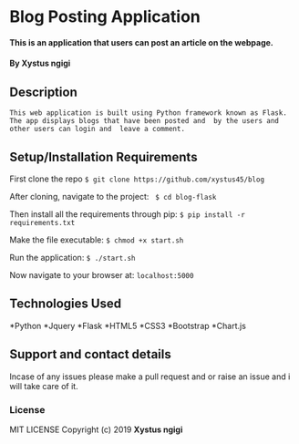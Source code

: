 # Blog Posting Application 

#### This is an application that users can post an article on the webpage. 

#### By Xystus ngigi

## Description
    This web application is built using Python framework known as Flask. The app displays blogs that have been posted and  by the users and other users can login and  leave a comment.

## Setup/Installation Requirements
First clone the repo
   ```$ git clone https://github.com/xystus45/blog ```

After cloning, navigate to the project:
   `` $ cd blog-flask``

Then install all the requirements through pip:
   ```$ pip install -r requirements.txt ```

Make the file executable:
   ```$ chmod +x start.sh```

Run the application:
   ```$ ./start.sh ```

Now navigate to your browser at: ```localhost:5000```

## Technologies Used
*Python
*Jquery
*Flask
*HTML5
*CSS3
*Bootstrap
*Chart.js

## Support and contact details
Incase of any issues please make a pull request and or raise an issue and i will take care of it.

### License
MIT LICENSE
Copyright (c) 2019 **Xystus ngigi**
  
